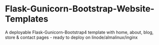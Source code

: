 # Flask-Gunicorn-Bootstrap-Website-Templates
A deployable Flask-Gunicorn-Bootstrap4 template with home, about, blog, store &amp; contact pages - ready to deploy on linode/almalinux/inginx
